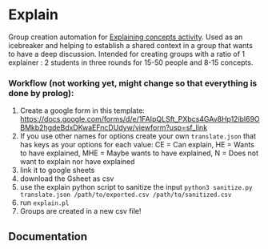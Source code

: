 # Explain
Group creation automation for [Explaining concepts activity](https://forum.effectivealtruism.org/posts/r8Qv7QHjJyafmiLnp/#Explaining_Concepts__9_30_10_40_). Used as an icebreaker and helping to establish a shared context in a group that wants to have a deep discussion. Intended for creating groups with a ratio of 1 explainer : 2 students in three rounds for 15-50 people and 8-15 concepts. 

### Workflow (not working yet, might change so that everything is done by prolog):
1. Create a google form in this template: https://docs.google.com/forms/d/e/1FAIpQLSft_PXbcs4GAv8Hp12ibl69OBMkb2hgdeBdxDKwaEFncDUdyw/viewform?usp=sf_link
2. If you use other names for options create your own `translate.json` that has keys as your options for each value: CE = Can explain, HE = Wants to have explained, MHE = Maybe wants to have explained, N = Does not want to explain nor have explained 
3. link it to google sheets
4. download the Gsheet as csv
5. use the explain python script to sanitize the input `python3 sanitize.py translate.json /path/to/exported.csv /path/to/sanitized.csv`
6. run `explain.pl`
7. Groups are created in a new csv file!

## Documentation
